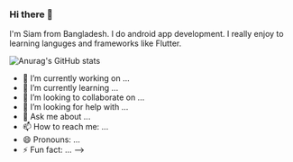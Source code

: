 ### Hi there 👋

I'm Siam from Bangladesh. I do android app development. I really enjoy to learning languges and frameworks like Flutter.

![Anurag's GitHub stats](https://github-readme-stats.vercel.app/api?username=shsiam&theme=dark&show_icons=true)


- 🔭 I’m currently working on ...
- 🌱 I’m currently learning ...
- 👯 I’m looking to collaborate on ...
- 🤔 I’m looking for help with ...
- 💬 Ask me about ...
- 📫 How to reach me: ...
- 😄 Pronouns: ...
- ⚡ Fun fact: ...
-->
